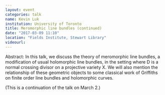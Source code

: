 ```yaml
---
layout: event
categories: talk
name: Kevin Luk
institution: University of Toronto
title: Meromorphic line bundles (continued)
date: "2017-03-09 11:10"
location: "Fields Institute, Stewart Library"
videourl: 
---
```

Abstract: In this talk, we discuss the theory of meromorphic line bundles, a modification of usual holomorphic line bundles, in the setting where D is a normal crossing divisor on a projective variety X. We will also mention the relationship of these geometric objects to some classical work of Griffiths on finite order line bundles and holomorphic curves.

(This is a continuation of the talk on March 2.)
